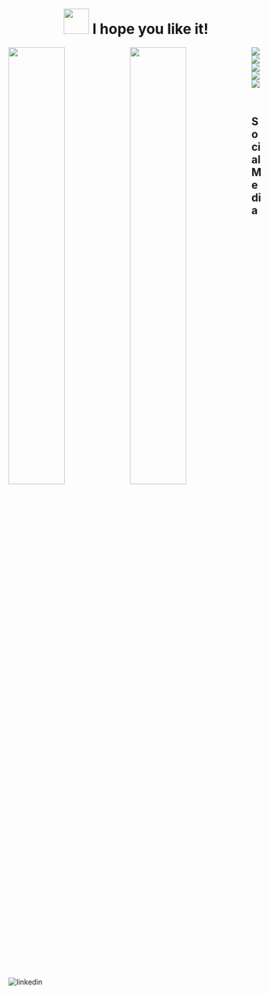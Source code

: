 <h1 align="center">
    <img src="https://media.giphy.com/media/KEYMsj2LcXzfcTP5ii/giphy.gif" width="50">
    I hope you like it!
    </h1>

<img align="left" width="47%"
    src="https://github-readme-stats.vercel.app/api?username=lucasBGarcia&show_icons=true&theme=radical">

<img align="left" width="47%"
    src="https://github-readme-stats.vercel.app/api/top-langs/?username=lucasBGarcia&layout=compact">

<img align="left" src="https://img.shields.io/badge/node.js-6DA55F?style=for-the-badge&logo=node.js&logoColor=white"/>

<img align="left" src="https://img.shields.io/badge/javascript-%23323330.svg?style=for-the-badge&logo=javascript&logoColor=%23F7DF1E"/>

<img align="left" src="https://img.shields.io/badge/Sequelize-52B0E7?style=for-the-badge&logo=Sequelize&logoColor=white"/>

<img align="left" src="https://img.shields.io/badge/mysql-%2300f.svg?style=for-the-badge&logo=mysql&logoColor=white"/>

<img  src="https://img.shields.io/badge/typescript-%23007ACC.svg?style=for-the-badge&logo=typescript&logoColor=white"/>


## <br /> Social Media



<br />
<a href="https://www.linkedin.com/in/lucasbgarcia/"><img align="left"
        src="https://img.shields.io/badge/linkedin-%230077B5.svg?style=for-the-badge&logo=linkedin&logoColor=white"
        alt="linkedin" title="Linkedin"></a>
